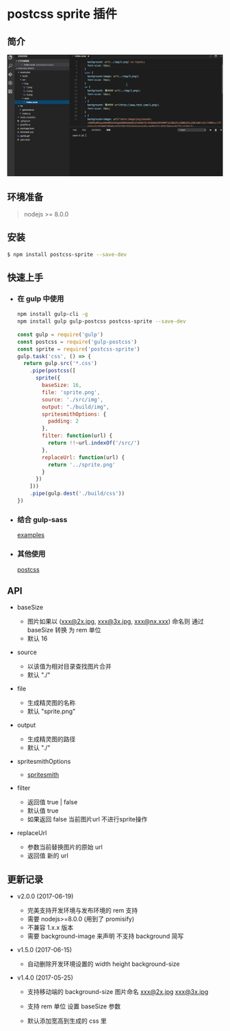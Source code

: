 # postcss sprite 插件

## 简介

  ![image](https://github.com/cjg125/postcss-sprite/raw/master/sprite.gif)

## 环境准备

  > nodejs >= 8.0.0

## 安装
```bash
$ npm install postcss-sprite --save-dev
```

## 快速上手

  - ### 在 gulp 中使用
    ```bash
    npm install gulp-cli -g
    npm install gulp gulp-postcss postcss-sprite --save-dev
    ```

    ```js
    const gulp = require('gulp')
    const postcss = require('gulp-postcss')
    const sprite = require('postcss-sprite')
    gulp.task('css', () => {
      return gulp.src('*.css')
        .pipe(postcss([
          sprite({
            baseSize: 16,
            file: 'sprite.png',
            source: './src/img',
            output: "./build/img",
            spritesmithOptions: {
              padding: 2
            },
            filter: function(url) {
              return !!~url.indexOf('/src/')
            },
            replaceUrl: function(url) {
              return '../sprite.png'
            }
          })
        ]))
        .pipe(gulp.dest('./build/css'))
    })
    ```
  - ### 结合 gulp-sass
    [examples](https://github.com/cjg125/postcss-sprite/blob/master/gulpfile.js)

  - ### 其他使用

    [postcss](https://github.com/postcss/postcss#usage)

## API

  - baseSize
    - 图片如果以 (xxx@2x.jpg, xxx@3x.jpg, xxx@nx.xxx) 命名则 通过 baseSize 转换 为 rem 单位
    - 默认 16

  - source

    - 以该值为相对目录查找图片合并
    - 默认 "./"

  - file
    - 生成精灵图的名称
    - 默认 "sprite.png"

  - output
    - 生成精灵图的路径
    - 默认 "./"

  - spritesmithOptions
    - [spritesmith](https://github.com/Ensighten/spritesmith#spritesheetprocessimagesimages-options)

  - filter
    - 返回值 true | false
    - 默认值 true
    - 如果返回 false 当前图片url 不进行sprite操作

  - replaceUrl
    - 参数当前替换图片的原始 url
    - 返回值 新的 url


## 更新记录
  - v2.0.0 (2017-06-19)
    - 完美支持开发环境与发布环境的 rem 支持
    - 需要 nodejs>=8.0.0 (用到了 promisify)
    - 不兼容 1.x.x 版本
    - 需要 background-image 来声明 不支持 background 简写

  - v1.5.0 (2017-06-15)
    - 自动删除开发环境设置的 width height background-size

  - v1.4.0 (2017-05-25)
    - 支持移动端的 background-size 图片命名 xxx@2x.jpg xxx@3x.jpg

    - 支持 rem 单位 设置 baseSize 参数

    - 默认添加宽高到生成的 css 里